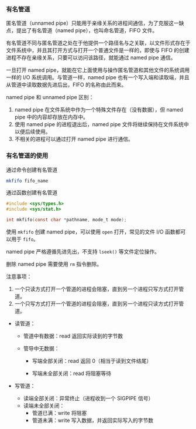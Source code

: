 ### 有名管道

匿名管道（unnamed pipe）只能用于亲缘关系的进程间通信，为了克服这一缺点，提出了有名管道（named pipe），也叫命名管道，FIFO 文件。

有名管道不同与匿名管道之处在于他提供一个路径名与之关联，以文件形式存在于文件系统中，并且其打开方式与打开一个普通文件是一样的，即使与 FIFO 的创建进程不存在亲缘关系，只要可以访问该路径，就能通过 named pipe 通信。

一旦打开 named pipe，就能在它上面使用与操作匿名管道和其他文件的系统调用一样的 I/O 系统调用。与管道一样，named pipe 也有一个写入端和读取端，并且从管道中读取数据先进后出，FIFO 的名称由此而来。

named pipe 和 unnamed pipe 区别：

1. named pipe 在文件系统中作为一个特殊文件存在（没有数据），但 named pipe 中的内容却存放在内存中。
2. 使用 named pipe 的进程退出后，named pipe 文件将继续保持在文件系统中以便后续使用。
3. 不相关的进程可以通过打开 named pipe 进行通信。

### 有名管道的使用

通过命令创建有名管道

```sh
mkfifo fifo_name
```

通过函数创建有名管道

```c
#include <sys/types.h>
#include <sys/stat.h>

int mkfifo(const char *pathname, mode_t mode);
```

使用 `mkfifo`  创建 named pipe，可以使用 `open` 打开，常见的文件 I/O 函数都可以用于 `fifo`。

named pipe 严格遵循先进先出，不支持 `lseek()` 等文件定位操作。

删除 named pipe 需要使用 `rm` 指令删除。

注意事项：

1. 一个只读方式打开一个管道的进程会阻塞，直到另一个进程只写方式打开管道。
2. 一个只写方式打开一个管道的进程会阻塞，直到另一个进程只读方式打开管道。

- 读管道：

  - 管道中有数据：read 返回实际读到的字节数

  - 管导中无数据：

    - 写端全部关闭：read 返回 0（相当于读到文件结尾）

    - 写端未全部关闭：read 将阻塞等待

- 写管道：

  - 读端全部关闭：异常终止（进程收到一个 SIGPIPE 信号）
  - 读端未全部关闭：
    - 管道已满：write 将阻塞
    - 管道未满：write 写入数据，并返回实际写入的字节数
